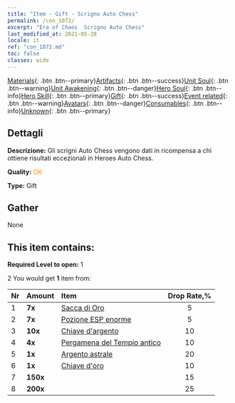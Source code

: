```yaml
---
title: "Item - Gift - Scrigno Auto Chess"
permalink: /con_1072/
excerpt: "Era of Chaos  Scrigno Auto Chess"
last_modified_at: 2021-05-28
locale: it
ref: "con_1072.md"
toc: false
classes: wide
---
```

 [Materials](/ItemsIT/){: .btn .btn--primary}[Artifacts](/ItemsIT/Artifacts/){: .btn .btn--success}[Unit Soul](/ItemsIT/UnitSoul/){: .btn .btn--warning}[Unit Awakening](/ItemsIT/UnitAwakening/){: .btn .btn--danger}[Hero Soul](/ItemsIT/HeroSoul/){: .btn .btn--info}[Hero Skill](/ItemsIT/HeroSkill/){: .btn .btn--primary}[Gift](/ItemsIT/Gift/){: .btn .btn--success}[Event related](/ItemsIT/Events/){: .btn .btn--warning}[Avatars](/ItemsIT/Avatars/){: .btn .btn--danger}[Consumables](/ItemsIT/Consumables/){: .btn .btn--info}[Unknown](/ItemsIT/Unknown/){: .btn .btn--primary}

## Dettagli
 **Descrizione:** Gli scrigni Auto Chess vengono dati in ricompensa a chi ottiene risultati eccezionali in Heroes Auto Chess.

 **Quality:** <span style="color: #FF8C00">OK</span>

 **Type:** Gift

## Gather

  None

## This item contains:

 **Required Level to open:** 1

 2 You would get **1** item  from:

  | Nr | Amount |     Item    | Drop Rate,% |
  |:---|:-------|:------------|:---------:|
  | 1 |  **7x** | [Sacca di Oro](/ItemsIT/con_714/) | 5 | 
  | 2 |  **7x** | [Pozione ESP enorme](/ItemsIT/con_703/) | 5 | 
  | 3 |  **10x** | [Chiave d'argento](/ItemsIT/con_693/) | 10 | 
  | 4 |  **4x** | [Pergamena del Tempio antico](/ItemsIT/con_697/) | 10 | 
  | 5 |  **1x** | [Argento astrale](/ItemsIT/con_969/) | 20 | 
  | 6 |  **1x** | [Chiave d'oro](/ItemsIT/con_783/) | 10 | 
  | 7 |  **150x** | <i class="fas fa-gem"/> | 15 | 
  | 8 |  **200x** | <i class="fas fa-gem"/> | 25 | 
